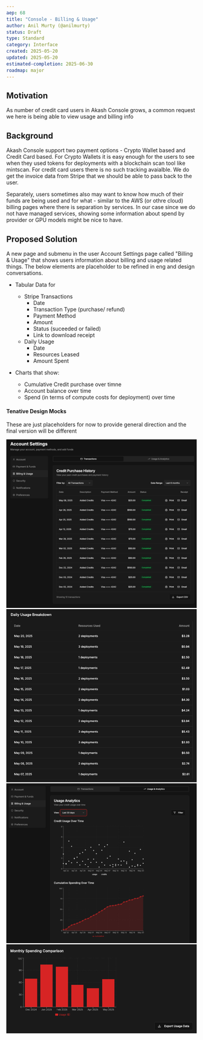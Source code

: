 ```yaml
---
aep: 68
title: "Console - Billing & Usage"
author: Anil Murty (@anilmurty)
status: Draft
type: Standard
category: Interface
created: 2025-05-20
updated: 2025-05-20
estimated-completion: 2025-06-30
roadmap: major
---
```


## Motivation

As number of credit card users in Akash Console grows, a common request we here is being able to view usage and billing info

## Background

Akash Console support two payment options - Crypto Wallet based and Credit Card based. For Crypto Wallets it is easy enough for the users to see when they used tokens for deployments with a blockchain scan tool like mintscan. For credit card users there is no such tracking avaialble. We do get the invoice data from Stripe that we should be able to pass back to the user.

Separately, users sometimes also may want to know how much of their funds are being used and for what - similar to the AWS (or othre cloud) billing pages where there is separation by services. In our case since we do not have managed services, showing some information about spend by provider or GPU models might be nice to have.

## Proposed Solution

A new page and submenu in the user Account Settings page called "Billing & Usage" that shows users information about billing and usage related things. The below elements are placeholder to be refined in eng and design conversations.

- Tabular Data for
  - Stripe Transactions 
    - Date 
    - Transaction Type (purchase/ refund) 
    - Payment Method 
    - Amount 
    - Status (suceeded or failed)
    - Link to download receipt
  - Daily Usage 
    - Date
    - Resources Leased
    - Amount Spent

- Charts that show:
  -  Cumulative Credit purchase over timne
  -  Account balance over time 
  -  Spend (in terms of compute costs for deployment) over time

#### Tenative Design Mocks

These are just placeholders for now to provide general direction and the final version will be different

![Stripe Transactions](stripe-transactions.png)
![Daily Usage](daily-usage.png)
![Usage Analytics](usage-analytics.png)
![Monthly Spend](monthly-spend.png)